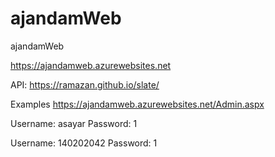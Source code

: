 # ajandamWeb
ajandamWeb


https://ajandamweb.azurewebsites.net

API: https://ramazan.github.io/slate/

Examples https://ajandamweb.azurewebsites.net/Admin.aspx
 
Username: asayar
Password: 1	
	
Username: 140202042
Password: 1